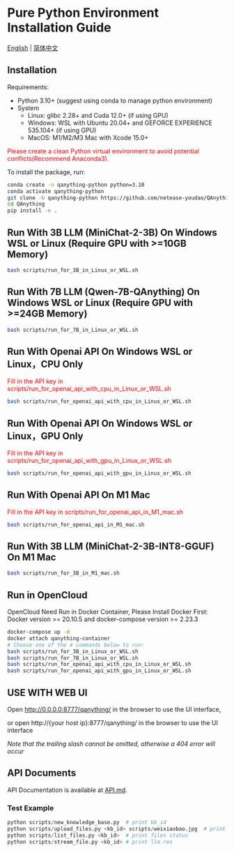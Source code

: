 # Pure Python Environment Installation Guide
<p >
  <a href="./README.md">English</a> |
  <a href="./README_zh.md">简体中文</a>
</p>

## Installation

Requirements:

  - Python 3.10+ (suggest using conda to manage python environment)
  - System 
      - Linux: glibc 2.28+ and Cuda 12.0+ (if using GPU)
      - Windows: WSL with Ubuntu 20.04+ and GEFORCE EXPERIENCE 535.104+ (if using GPU) 
      - MacOS: M1/M2/M3 Mac with Xcode 15.0+

<span style="color:red;">Please create a clean Python virtual environment to avoid potential conflicts(Recommend Anaconda3).</span>

To install the package, run: 
```bash
conda create -n qanything-python python=3.10
conda activate qanything-python
git clone -b qanything-python https://github.com/netease-youdao/QAnything.git
cd QAnything
pip install -e .
```

## Run With 3B LLM (MiniChat-2-3B) On Windows WSL or Linux (Require GPU with >=10GB Memory)

```bash
bash scripts/run_for_3B_in_Linux_or_WSL.sh
```

## Run With 7B LLM (Qwen-7B-QAnything) On Windows WSL or Linux (Require GPU with >=24GB Memory)

```bash
bash scripts/run_for_7B_in_Linux_or_WSL.sh
```

## Run With Openai API On Windows WSL or Linux，CPU Only

<span style="color:red;">Fill in the API key in scripts/run_for_openai_api_with_cpu_in_Linux_or_WSL.sh</span>

```bash
bash scripts/run_for_openai_api_with_cpu_in_Linux_or_WSL.sh
```

## Run With Openai API On Windows WSL or Linux，GPU Only

<span style="color:red;">Fill in the API key in scripts/run_for_openai_api_with_gpu_in_Linux_or_WSL.sh</span>

```bash
bash scripts/run_for_openai_api_with_gpu_in_Linux_or_WSL.sh
```

## Run With Openai API On M1 Mac

<span style="color:red;">Fill in the API key in scripts/run_for_openai_api_in_M1_mac.sh</span>

```bash
bash scripts/run_for_openai_api_in_M1_mac.sh
```

## Run With 3B LLM (MiniChat-2-3B-INT8-GGUF) On M1 Mac
```bash
bash scripts/run_for_3B_in_M1_mac.sh
```

## Run in OpenCloud
OpenCloud Need Run in Docker Container, Please Install Docker First:
Docker version >= 20.10.5 and docker-compose version >= 2.23.3
```bash
docker-compose up -d
docker attach qanything-container
# Choose one of the 4 commands below to run:
bash scripts/run_for_3B_in_Linux_or_WSL.sh
bash scripts/run_for_7B_in_Linux_or_WSL.sh
bash scripts/run_for_openai_api_with_cpu_in_Linux_or_WSL.sh
bash scripts/run_for_openai_api_with_gpu_in_Linux_or_WSL.sh
```


## USE WITH WEB UI
Open http://0.0.0.0:8777/qanything/ in the browser to use the UI interface,

or open http://{your host ip}:8777/qanything/ in the browser to use the UI interface

*Note that the trailing slash cannot be omitted, otherwise a 404 error will occur*

## API Documents
API Documentation is available at [API.md](./docs/API.md).
### Test Example
```python
python scripts/new_knowledge_base.py  # print kb_id
python scripts/upload_files.py <kb_id> scripts/weixiaobao.jpg  # print file_id
python scripts/list_files.py <kb_id>  # print files status
python scripts/stream_file.py <kb_id> # print llm res
```
